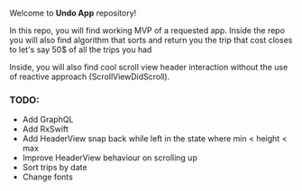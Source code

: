 Welcome to **Undo App** repository!

In this repo, you will find working MVP of a requested app.
Inside the repo you will also find algorithm that sorts and return you the trip that cost closes to let's say 50$ of all the trips you had

Inside, you will also find cool scroll view header interaction without the use of reactive approach (ScrollViewDidScroll).

### TODO:
- Add GraphQL
- Add RxSwift
- Add HeaderView snap back while left in the state where min < height < max
- Improve HeaderView behaviour on scrolling up
- Sort trips by date
- Change fonts
